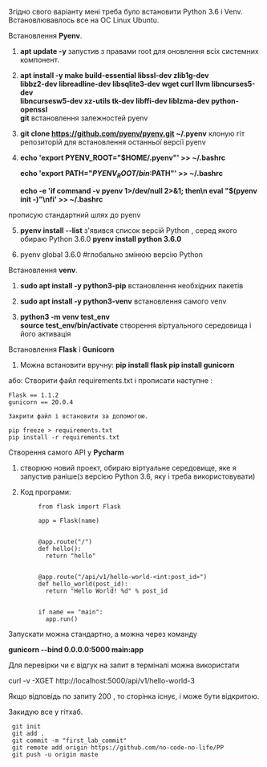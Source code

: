 Згідно свого варіанту мені треба було встановити Python 3.6 і Venv.
Встановлювавлось все на ОС Linux Ubuntu.

Встановлення **Pyenv**.
1) **apt update -y**    запустив з правами root для оновлення всіх системних компонент.

2)  **apt install -y make build-essential libssl-dev zlib1g-dev  \
     libbz2-dev libreadline-dev libsqlite3-dev wget curl llvm libncurses5-dev \
     libncursesw5-dev xz-utils tk-dev libffi-dev liblzma-dev python-openssl \
     git**          встановлення залежностей pyenv

3) **git clone https://github.com/pyenv/pyenv.git ~/.pyenv** 
  клоную гіт репозиторій для встановлення  останньої версії pyenv
4)  **echo 'export PYENV_ROOT="$HOME/.pyenv"' >> ~/.bashrc**

     **echo 'export PATH="$PYENV_ROOT/bin:$PATH"' >> ~/.bashrc**
  
     **echo -e 'if command -v pyenv 1>/dev/null 2>&1; then\n eval "$(pyenv init -)"\nfi' >> ~/.bashrc**
   
   прописую стандартний шлях до pyenv

5) **pyenv install --list**
  з'явився список версій Python , серед якого обираю Python 3.6.0
  **pyenv install python 3.6.0**

6) pyenv global 3.6.0 #глобально змінюю версію Python




Встановлення   **venv**.
1) **sudo apt install -y python3-pip**       встановлення необхідних пакетів

2) **sudo apt install -y python3-venv**        встановлення самого venv

3)   **python3 -m venv test_env**  
     **source test_env/bin/activate**
     створення віртуального середовища і його активація 




Встановлення **Flask** i **Gunicorn**


1)   Можна встановити вручну:
    **pip install flask
    pip install gunicorn**

  або:
    Створити файл requirements.txt 
    і прописати наступне :

    Flask == 1.1.2
    gunicorn == 20.0.4

    Закрити файл і встановити за допомогою.

    pip freeze > requirements.txt 
    pip install -r requirements.txt





     
     

Створення самого API у **Pycharm**

1) створюю новий проект, обираю віртуальне середовище, яке я запустив раніше(з версією Python 3.6, яку і треба використовувати)

2) Код програми:

            from flask import Flask

            app = Flask(name)


            @app.route("/")
            def hello():
              return "hello"


            @app.route("/api/v1/hello-world-<int:post_id>")
            def hello_world(post_id):
              return "Hello World! %d" % post_id


            if name == "main":
              app.run()

  Запускати можна стандартно, а можна через команду 
  
   **gunicorn --bind 0.0.0.0:5000 main:app**

  Для перевірки чи є відгук на запит в терміналі можна використати 
  
   curl -v -XGET http://localhost:5000/api/v1/hello-world-3

   Якщо відповідь по запиту  200 , то сторінка існує, і може бути відкритою.


Закидую все у гітхаб.

     git init
     git add .
     git commit -m "first_lab_commit"
     git remote add origin https://github.com/no-code-no-life/PP
     git push -u origin maste
